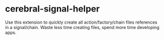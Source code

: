 # cerebral-signal-helper

Use this extension to quickly create all action/factory/chain files references in a signal/chain.
Waste less time creating files, spend more time developing apps.